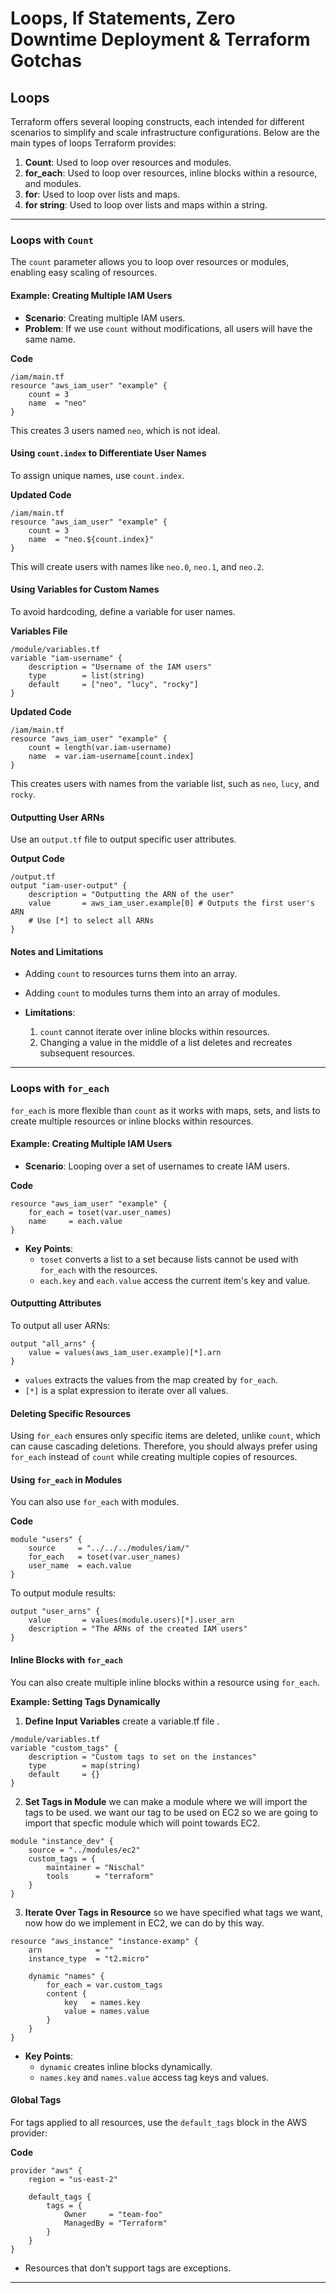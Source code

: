 # Loops, If Statements, Zero Downtime Deployment & Terraform Gotchas

## Loops
Terraform offers several looping constructs, each intended for different scenarios to simplify and scale infrastructure configurations. Below are the main types of loops Terraform provides:

1. **Count**: Used to loop over resources and modules.
2. **for_each**: Used to loop over resources, inline blocks within a resource, and modules.
3. **for**: Used to loop over lists and maps.
4. **for string**: Used to loop over lists and maps within a string.

---

### Loops with `Count`
The `count` parameter allows you to loop over resources or modules, enabling easy scaling of resources.

#### Example: Creating Multiple IAM Users

- **Scenario**: Creating multiple IAM users.
- **Problem**: If we use `count` without modifications, all users will have the same name.

**Code**
```hcl
/iam/main.tf
resource "aws_iam_user" "example" {
    count = 3
    name  = "neo"
}
```
This creates 3 users named `neo`, which is not ideal. 

#### Using `count.index` to Differentiate User Names
To assign unique names, use `count.index`.

**Updated Code**
```hcl
/iam/main.tf
resource "aws_iam_user" "example" {
    count = 3
    name  = "neo.${count.index}"
}
```
This will create users with names like `neo.0`, `neo.1`, and `neo.2`.

#### Using Variables for Custom Names
To avoid hardcoding, define a variable for user names.

**Variables File**
```hcl
/module/variables.tf
variable "iam-username" {
    description = "Username of the IAM users"
    type        = list(string)
    default     = ["neo", "lucy", "rocky"]
}
```

**Updated Code**
```hcl
/iam/main.tf
resource "aws_iam_user" "example" {
    count = length(var.iam-username)
    name  = var.iam-username[count.index]
}
```
This creates users with names from the variable list, such as `neo`, `lucy`, and `rocky`.

#### Outputting User ARNs
Use an `output.tf` file to output specific user attributes.

**Output Code**
```hcl
/output.tf
output "iam-user-output" {
    description = "Outputting the ARN of the user"
    value       = aws_iam_user.example[0] # Outputs the first user's ARN
    # Use [*] to select all ARNs
}
```

#### Notes and Limitations
- Adding `count` to resources turns them into an array.
- Adding `count` to modules turns them into an array of modules.

- **Limitations**:
  1. `count` cannot iterate over inline blocks within resources.
  2. Changing a value in the middle of a list deletes and recreates subsequent resources.

---

### Loops with `for_each`
`for_each` is more flexible than `count` as it works with maps, sets, and lists to create multiple resources or inline blocks within resources.

#### Example: Creating Multiple IAM Users
- **Scenario**: Looping over a set of usernames to create IAM users.

**Code**
```hcl
resource "aws_iam_user" "example" {
    for_each = toset(var.user_names)
    name     = each.value
}
```
- **Key Points**:
  - `toset` converts a list to a set because lists cannot be used with `for_each` with the resources.
  - `each.key` and `each.value` access the current item's key and value.

#### Outputting Attributes
To output all user ARNs:
```hcl
output "all_arns" {
    value = values(aws_iam_user.example)[*].arn
}
```
- `values` extracts the values from the map created by `for_each`.
- `[*]` is a splat expression to iterate over all values.

#### Deleting Specific Resources
Using `for_each` ensures only specific items are deleted, unlike `count`, which can cause cascading deletions.
Therefore, you should always prefer using `for_each` instead of `count` while creating multiple copies of resources.

#### Using `for_each` in Modules
You can also use `for_each` with modules.

**Code**
```hcl
module "users" {
    source     = "../../../modules/iam/"
    for_each   = toset(var.user_names)
    user_name  = each.value
}
```
To output module results:
```hcl
output "user_arns" {
    value       = values(module.users)[*].user_arn
    description = "The ARNs of the created IAM users"
}
```

#### Inline Blocks with `for_each`
You can also create multiple inline blocks within a resource using `for_each`.

**Example: Setting Tags Dynamically**

1. **Define Input Variables**
create a variable.tf file .
```hcl
/module/variables.tf
variable "custom_tags" {
    description = "Custom tags to set on the instances"
    type        = map(string)
    default     = {}
}
```

2. **Set Tags in Module**
we can make a module where we will import the tags to be used. we want our tag to be used on EC2 so we are going to import that specfic module which will point towards EC2.
```hcl
module "instance_dev" {
    source = "../modules/ec2"
    custom_tags = {
        maintainer = "Nischal"
        tools      = "terraform"
    }
}
```

3. **Iterate Over Tags in Resource**
so we have specified what tags we want, now how do we implement in EC2, we can do by this way.
```hcl
resource "aws_instance" "instance-examp" {
    arn            = ""
    instance_type  = "t2.micro"

    dynamic "names" {
        for_each = var.custom_tags
        content {
            key   = names.key
            value = names.value
        }
    }
}
```
- **Key Points**:
  - `dynamic` creates inline blocks dynamically.
  - `names.key` and `names.value` access tag keys and values.

#### Global Tags
For tags applied to all resources, use the `default_tags` block in the AWS provider:

**Code**
```hcl
provider "aws" {
    region = "us-east-2"

    default_tags {
        tags = {
            Owner     = "team-foo"
            ManagedBy = "Terraform"
        }
    }
}
```
- Resources that don’t support tags are exceptions.

---

